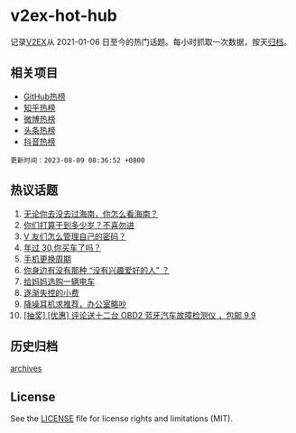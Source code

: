 # v2ex-hot-hub

 记录[V2EX](https://www.v2ex.com/)从 2021-01-06 日至今的热门话题。每小时抓取一次数据，按天[归档](archives)。
 
 ## 相关项目

- [GitHub热榜](https://github.com/snaildev/github-hot-hub)
- [知乎热榜](https://github.com/snaildev/zhihu-hot-hub)
- [微博热榜](https://github.com/snaildev/weibo-hot-hub)
- [头条热榜](https://github.com/snaildev/toutiao-hot-hub)
- [抖音热榜](https://github.com/snaildev/douyin-hot-hub)


 `更新时间：2023-08-09 08:36:52 +0800`

## 热议话题

1. [无论你去没去过海南，你怎么看海南？](https://www.v2ex.com/t/963237)
1. [你们打算干到多少岁？不喜勿进](https://www.v2ex.com/t/963275)
1. [V 友们怎么管理自己的密码？](https://www.v2ex.com/t/963304)
1. [年过 30,你买车了吗？](https://www.v2ex.com/t/963258)
1. [手机更换周期](https://www.v2ex.com/t/963296)
1. [你身边有没有那种 “没有兴趣爱好的人” ？](https://www.v2ex.com/t/963384)
1. [给妈妈选购一辆电车](https://www.v2ex.com/t/963239)
1. [逐渐失控的小费](https://www.v2ex.com/t/963313)
1. [降噪耳机求推荐，办公室略吵](https://www.v2ex.com/t/963289)
1. [[抽奖] [优惠] 评论送十二台 OBD2 蓝牙汽车故障检测仪 ，包邮 9.9](https://www.v2ex.com/t/963309)

## 历史归档

[archives](archives)

## License

See the [LICENSE](LICENSE) file for license rights and limitations (MIT).
